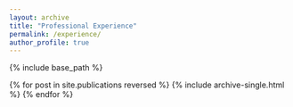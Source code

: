 ```yaml
---
layout: archive
title: "Professional Experience"
permalink: /experience/
author_profile: true
---
```



{% include base_path %}

{% for post in site.publications reversed %}
  {% include archive-single.html %}
{% endfor %}
